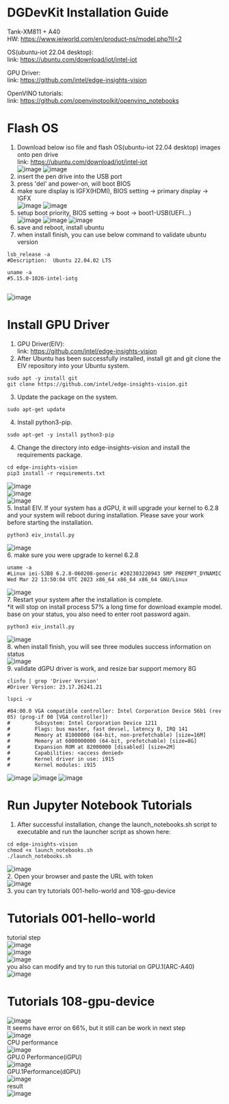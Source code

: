 # DGDevKit Installation Guide

Tank-XM811 + A40   
HW: https://www.ieiworld.com/en/product-ns/model.php?II=2   

OS(ubuntu-iot 22.04 desktop):   
link: https://ubuntu.com/download/iot/intel-iot   
    
GPU Driver:   
link: https://github.com/intel/edge-insights-vision   
   
OpenVINO tutorials:   
link: https://github.com/openvinotoolkit/openvino_notebooks
   
# Flash OS   
1. Download below iso file and flash OS(ubuntu-iot 22.04 desktop) images onto pen drive    
link: https://ubuntu.com/download/iot/intel-iot    
      ![image](/uploads/813652a90b8d228340d24fe902a0e4eb/image.png)
      ![image](./image/1.png)    
2. insert the pen drive into the USB port    
3. press 'del' and power-on, will boot BIOS  
4. make sure display is IGFX(HDMI), BIOS setting -> primary display -> IGFX  
![image](./image/2.png) 
![image](./image/3.png) 
5. setup boot priority, BIOS setting -> boot -> boot1-USB(UEFI...)   
![image](./image/4.png) 
![image](./image/5.png) 
![image](./image/6.png) 
6. save and reboot, install ubuntu    
7. when install finish, you can use below command to validate ubuntu version
```shell
lsb_release -a
#Description:  Ubuntu 22.04.02 LTS
   
uname -a   
#5.15.0-1026-intel-iotg 
   
```
![image](./image/7.png) 
   
# Install GPU Driver   
1. GPU Driver(EIV):    
link: https://github.com/intel/edge-insights-vision
2. After Ubuntu has been successfully installed, install git and git clone the EIV repository into your Ubuntu system.   
```shell
sudo apt -y install git
git clone https://github.com/intel/edge-insights-vision.git
```
3. Update the package on the system.
```shell
sudo apt-get update
```
4. Install python3-pip.
```shell
sudo apt-get -y install python3-pip
```
4. Change the directory into edge-insights-vision and install the requirements package.
```shell
cd edge-insights-vision
pip3 install -r requirements.txt
```
![image](./image/8.png)   
![image](./image/9.png)   
![image](./image/10.png)    
5. Install EIV. If your system has a dGPU, it will upgrade your kernel to 6.2.8 and your system will reboot during installation.
Please save your work before starting the installation.   
```shell
python3 eiv_install.py
```   
![image](./image/11.png)    
6. make sure you were upgrade to kernel 6.2.8    
```shell
uname -a
#Linux iei-SJB8 6.2.8-060208-generic #202303220943 SMP PREEMPT_DYNAMIC Wed Mar 22 13:50:04 UTC 2023 x86_64 x86_64 x86_64 GNU/Linux
```
![image](./image/12.png)    
7. Restart your system after the installation is complete.     
*it will stop on install process 57% a long time for download example model.  
base on your status, you also need to enter root password again.    
```shell
python3 eiv_install.py
```   
![image](./image/13.png)    
8. when install finish, you will see three modules success information on status    
![image](./image/14.png)    
9. validate dGPU driver is work, and resize bar support memory 8G  
```shell
clinfo | grep 'Driver Version'
#Driver Version: 23.17.26241.21
    
lspci -v

#04:00.0 VGA compatible controller: Intel Corporation Device 56b1 (rev 05) (prog-if 00 [VGA controller])
#        Subsystem: Intel Corporation Device 1211
#        Flags: bus master, fast devsel, latency 0, IRQ 141
#        Memory at 81000000 (64-bit, non-prefetchable) [size=16M]
#        Memory at 6000000000 (64-bit, prefetchable) [size=8G]
#        Expansion ROM at 82000000 [disabled] [size=2M]
#        Capabilities: <access denied>
#        Kernel driver in use: i915
#        Kernel modules: i915

```   
![image](./image/15.png) 
![image](./image/16.png) 
![image](./image/17.png) 
  
  
# Run Jupyter Notebook Tutorials   
1. After successful installation, change the launch_notebooks.sh script to executable and run the launcher script as shown here:   
```shell
cd edge-insights-vision
chmod +x launch_notebooks.sh
./launch_notebooks.sh
```   
![image](./image/18.png)    
2. Open your browser and paste the URL with token    
![image](./image/19.png)   
3. you can try tutorials 001-hello-world and 108-gpu-device      
      
# Tutorials 001-hello-world   
tutorial step   
![image](./image/20.png)    
![image](./image/21.png)    
![image](./image/22.png)    
you also can modify and try to run this tutorial on GPU.1(ARC-A40)   
![image](./image/23.png)    
   
# Tutorials 108-gpu-device   
![image](./image/24.png)    
It seems have error on 66%, but it still can be work in next step   
![image](./image/25.png)    
CPU performance   
![image](./image/26.png)    
GPU.0 Performance(iGPU)   
![image](./image/27.png)    
GPU.1Performance(dGPU)   
![image](./image/28.png)    
result   
![image](./image/29.png)    